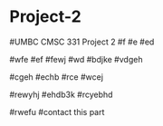 # Project-2
#UMBC CMSC 331 Project 2
#f
#e
#ed

#wfe
#ef
#fewj
#wd
#bdjke
#vdgeh

#cgeh
#echb
#rce
#wcej

#rewyhj
#ehdb3k
#rcyebhd

#rwefu
#contact
this part
